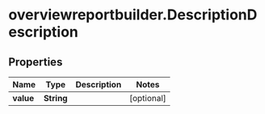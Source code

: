 # overviewreportbuilder.DescriptionDescription

## Properties

Name | Type | Description | Notes
------------ | ------------- | ------------- | -------------
**value** | **String** |  | [optional] 


